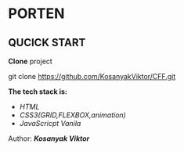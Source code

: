 PORTEN
================================================================================

QUCICK START 
--------------------------------------------------------------------------------
**Clone** project 

git clone https://github.com/KosanyakViktor/CFF.git

**The tech stack is:**
* *HTML*
* *CSS3(GRID,FLEXBOX,animation)*
* *JavaScricpt Vanila* 

Author: ***Kosanyak Viktor***
